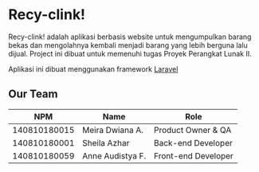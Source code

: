 # Recy-clink!

Recy-clink! adalah aplikasi berbasis website untuk mengumpulkan barang bekas dan mengolahnya kembali menjadi barang yang lebih berguna lalu dijual. Project ini dibuat untuk memenuhi tugas Proyek Perangkat Lunak II.

Aplikasi ini dibuat menggunakan framework [Laravel](https://laravel.com/) 

## Our Team

| NPM           | Name              | Role                  |
| ------------- |-------------------|-----------------------|
| 140810180015  | Meira Dwiana A.   | Product Owner & QA    |
| 140810180001  | Sheila Azhar      | Back-end Developer    |
| 140810180059  | Anne Audistya F.  | Front-end Developer   |
